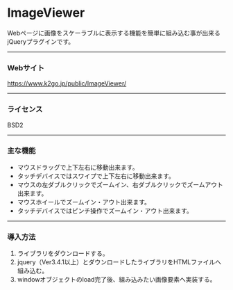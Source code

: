 # ImageViewer
Webページに画像をスケーラブルに表示する機能を簡単に組み込む事が出来るjQueryプラグインです。


------------

### Webサイト
https://www.k2go.jp/public/ImageViewer/

------------

### ライセンス

BSD2

------------

### 主な機能

- マウスドラッグで上下左右に移動出来ます。
- タッチデバイスではスワイプで上下左右に移動出来ます。
- マウスの左ダブルクリックでズームイン、右ダブルクリックでズームアウト出来ます。
- マウスホイールでズームイン・アウト出来ます。
- タッチデバイスではピンチ操作でズームイン・アウト出来ます。

------------

### 導入方法

1. ライブラリをダウンロードする。
2. jquery（Ver3.4.1以上）とダウンロードしたライブラリをHTMLファイルへ組み込む。
3. windowオブジェクトのload完了後、組み込みたい画像要素へ実装する。
